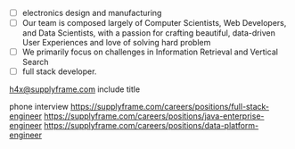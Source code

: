 - [ ] electronics design and manufacturing
- [ ]  Our team is composed largely of Computer Scientists, Web Developers, and Data Scientists, with a passion for crafting beautiful, data-driven User Experiences and love of solving hard problem
- [ ]  We primarily focus on challenges in Information Retrieval and Vertical Search
- [ ]  full stack developer.

h4x@supplyframe.com
include title

phone interview
https://supplyframe.com/careers/positions/full-stack-engineer
https://supplyframe.com/careers/positions/java-enterprise-engineer
https://supplyframe.com/careers/positions/data-platform-engineer